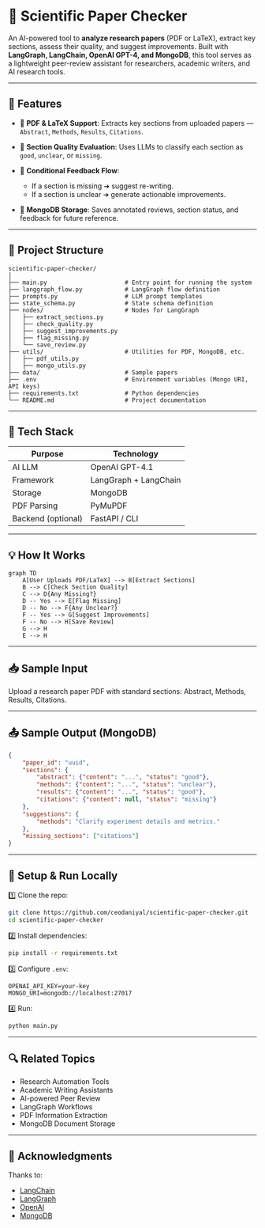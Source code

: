 # 🧪 Scientific Paper Checker

An AI-powered tool to **analyze research papers** (PDF or LaTeX), extract key sections, assess their quality, and suggest improvements. Built with **LangGraph, LangChain, OpenAI GPT-4, and MongoDB**, this tool serves as a lightweight peer-review assistant for researchers, academic writers, and AI research tools.

---

## 🚀 Features

* 📄 **PDF & LaTeX Support**: Extracts key sections from uploaded papers — `Abstract`, `Methods`, `Results`, `Citations`.
* 🧐 **Section Quality Evaluation**: Uses LLMs to classify each section as `good`, `unclear`, or `missing`.
* 🔄 **Conditional Feedback Flow**:

  * If a section is missing ➔ suggest re-writing.
  * If a section is unclear ➔ generate actionable improvements.
* 💾 **MongoDB Storage**: Saves annotated reviews, section status, and feedback for future reference.

---

## 📂 Project Structure

```
scientific-paper-checker/
│
├── main.py                      # Entry point for running the system
├── langgraph_flow.py            # LangGraph flow definition
├── prompts.py                   # LLM prompt templates
├── state_schema.py              # State schema definition
├── nodes/                       # Nodes for LangGraph
│   ├── extract_sections.py
│   ├── check_quality.py
│   ├── suggest_improvements.py
│   ├── flag_missing.py
│   └── save_review.py
├── utils/                       # Utilities for PDF, MongoDB, etc.
│   ├── pdf_utils.py
│   ├── mongo_utils.py
├── data/                        # Sample papers
├── .env                         # Environment variables (Mongo URI, API keys)
├── requirements.txt             # Python dependencies
└── README.md                    # Project documentation
```

---

## 🔧 Tech Stack

| Purpose            | Technology            |
| ------------------ | --------------------- |
| AI LLM             | OpenAI GPT-4.1        |
| Framework          | LangGraph + LangChain |
| Storage            | MongoDB               |
| PDF Parsing        | PyMuPDF               |
| Backend (optional) | FastAPI / CLI         |

---

## 💡 How It Works

```mermaid
graph TD
    A[User Uploads PDF/LaTeX] --> B[Extract Sections]
    B --> C[Check Section Quality]
    C --> D{Any Missing?}
    D -- Yes --> E[Flag Missing]
    D -- No --> F{Any Unclear?}
    F -- Yes --> G[Suggest Improvements]
    F -- No --> H[Save Review]
    G --> H
    E --> H
```

---

## 📥 Sample Input

Upload a research paper PDF with standard sections: Abstract, Methods, Results, Citations.

---

## 📤 Sample Output (MongoDB)

```json
{
    "paper_id": "uuid",
    "sections": {
        "abstract": {"content": "...", "status": "good"},
        "methods": {"content": "...", "status": "unclear"},
        "results": {"content": "...", "status": "good"},
        "citations": {"content": null, "status": "missing"}
    },
    "suggestions": {
        "methods": "Clarify experiment details and metrics."
    },
    "missing_sections": ["citations"]
}
```

---

## 🔨 Setup & Run Locally

1️⃣ Clone the repo:

```bash
git clone https://github.com/ceodaniyal/scientific-paper-checker.git
cd scientific-paper-checker
```

2️⃣ Install dependencies:

```bash
pip install -r requirements.txt
```

3️⃣ Configure `.env`:

```
OPENAI_API_KEY=your-key
MONGO_URI=mongodb://localhost:27017
```

4️⃣ Run:

```bash
python main.py
```

---

## 🔍 Related Topics

* Research Automation Tools
* Academic Writing Assistants
* AI-powered Peer Review
* LangGraph Workflows
* PDF Information Extraction
* MongoDB Document Storage

---

## 🙌 Acknowledgments

Thanks to:

* [LangChain](https://www.langchain.com/)
* [LangGraph](https://www.langgraph.com/)
* [OpenAI](https://openai.com/)
* [MongoDB](https://www.mongodb.com/)

